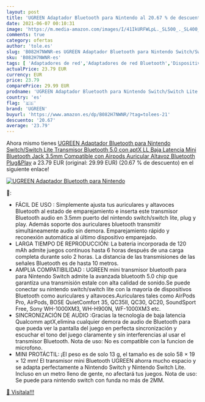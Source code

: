 ```yaml
---
layout: post
title: 'UGREEN Adaptador Bluetooth para Nintendo al 20.67 % de descuento'
date: 2021-06-07 00:10:31
image: 'https://m.media-amazon.com/images/I/41IkURFWLpL._SL500_._SL400_.jpg'
comments: true
category: ofertas
author: 'tole.es'
slug: 'B082H7NWNR-es UGREEN Adaptador Bluetooth para Nintendo Switch/Switch...'
sku: 'B082H7NWNR-es'
tags: [ 'Adaptadores de red','Adaptadores de red Bluetooth','Dispositivos de red','Informática','nintendo','ugreen', ]
actualPrice: 23.79 EUR
currency: EUR
price: 23.79
comparePrice: 29.99 EUR
prodname: 'UGREEN Adaptador Bluetooth para Nintendo Switch/Switch Lite  Transmisor Bluetooth 5.0 con aptX LL Baja Latencia  Mini Bluetooth Jack 3.5mm Compatible con Airpods Auricular Altavoz Bluetooth Plug&Play'
country: 'es'
flag: '🇪🇸'
brand: 'UGREEN'
buyurl: 'https://www.amazon.es/dp/B082H7NWNR/?tag=tolees-21'
descuento: '20.67'
average: '23.79'
---
```


Ahora mismo tienes [UGREEN Adaptador Bluetooth para Nintendo Switch/Switch Lite  Transmisor Bluetooth 5.0 con aptX LL Baja Latencia  Mini Bluetooth Jack 3.5mm Compatible con Airpods Auricular Altavoz Bluetooth Plug&Play](https://www.amazon.es/dp/B082H7NWNR/?tag=tolees-21) a 23.79 EUR (original: 29.99 EUR) (20.67 %  de descuento) en el siguiente enlace!

[![UGREEN Adaptador Bluetooth para Nintendo](https://m.media-amazon.com/images/I/41IkURFWLpL._SL500_._SL400_.jpg)](https://www.amazon.es/dp/B082H7NWNR/?tag=tolees-21)

🔎:

- FÁCIL DE USO : Simplemente ajusta tus auriculares y altavoces Bluetooth al estado de emparejamiento e inserta este transmisor Bluetooth audio en 3.5mm puerto del nintendo switch/switch lite, plug y play. Además soporte dos auriculares bluetooth transmitir simultáneamente audio sin demora. Emparejamiento rápido y reconexión automática al último dispositivo emparejado.
- LARGA TIEMPO DE REPRODUCCIÓN: La batería incorporada de 120 mAh admite juegos continuos hasta 6 horas después de una carga completa durante solo 2 horas. La distancia de las transmisiones de las señales Bluetooth es de hasta 10 metros.
- AMPLIA COMPATIBILIDAD : UGREEN mini transmisor bluetooth para para Nintendo Switch admite la avanzada bluetooth 5.0 chip que garantiza una transmisión estale con alta calidad de sonido.Se puede conectar su nintendo switch/switch lite con la mayoría de dispositivos Bluetooth como auriculares y altavoces.Auriculares tales como AirPods Pro, AirPods, BOSE QuietComfort 35, QC35II, QC30, QC20, SoundSport Free, Sony WH-1000XM3, WH-H900N, WF-1000XM3 etc.
- SINCRONIZACIÓN DE AUDIO :Gracias la tecnología de baja latencia Qualcomm aptX,elimina cualquier demora de audio de Bluetooth para que pueda ver la pantalla del juego en perfecta sincronización y escuchar el tono del juego claramente y sin interferencias al usar el transmisor Bluetooth. Nota de uso: No es compatible con la funcion de microfono.
- MINI PROTÁCTIL: ¡El peso es de solo 13 g, el tamaño es de solo 58 × 19 × 12 mm! El transmisor mini Bluetooth UGREEN ahorra mucho espacio y se adapta perfectamente a Nintendo Switch y Nintendo Switch Lite. Incluso en un metro lleno de gente, no afectará tus juegos. Nota de uso: Se puede para nintendo switch con funda no más de 2MM.

[🛒 Visítala!!!](https://www.amazon.es/dp/B082H7NWNR/?tag=tolees-21)
